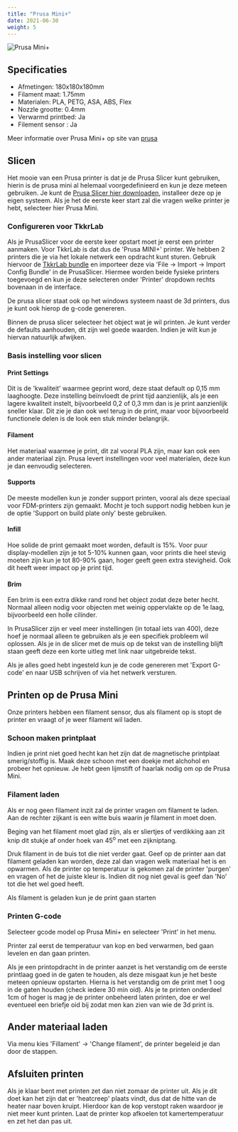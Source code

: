 ```yaml
---
title: "Prusa Mini+"
date: 2021-06-30
weight: 5
---
```


![Prusa Mini+](/images/prusa_mini_tkkrlab.jpg)

## Specificaties
 * Afmetingen: 180x180x180mm
 * Filament maat: 1.75mm
 * Materialen: PLA, PETG, ASA, ABS, Flex
 * Nozzle grootte: 0.4mm
 * Verwarmd printbed: Ja
 * Filement sensor : Ja

 Meer informatie over Prusa Mini+ op site van [prusa](https://www.prusa3d.com/original-prusa-mini/)

## Slicen

Het mooie van een Prusa printer is dat je de Prusa Slicer kunt gebruiken, hierin is de prusa mini al helemaal voorgedefinieerd en kun je deze meteen gebruiken. Je kunt de [Prusa Slicer hier downloaden](https://www.prusa3d.com/prusaslicer/), installeer deze op je eigen systeem. Als je het de eerste keer start zal die vragen welke printer je hebt, selecteer hier Prusa Mini.

### Configureren voor TkkrLab
Als je PrusaSlicer voor de eerste keer opstart moet je eerst een printer aanmaken. Voor TkkrLab is dat dus de 'Prusa MINI+' printer. We hebben 2 printers die je via het lokale netwerk een opdracht kunt sturen. Gebruik hiervoor de [TkkrLab bundle](/files/TkkrLab_PrusaSlicer_config_bundle.ini.zip) en importeer deze via 'File -> Import -> Import Config Bundle' in de PrusaSlicer. Hiermee worden beide fysieke printers toegevoegd en kun je deze selecteren onder 'Printer' dropdown rechts bovenaan in de interface.


De prusa slicer staat ook op het windows systeem naast de 3d printers, dus je kunt ook hierop de g-code genereren.

Binnen de prusa slicer selecteer het object wat je wil printen. Je kunt verder de defaults aanhouden, dit zijn wel goede waarden. Indien je wilt kun je hiervan natuurlijk afwijken.

### Basis instelling voor slicen 

#### Print Settings
Dit is de 'kwaliteit' waarmee geprint word, deze staat default op 0,15 mm laaghoogte. Deze instelling beïnvloedt de print tijd aanzienlijk, als je een lagere kwaliteit instelt, bijvoorbeeld 0,2 of 0,3 mm dan is je print aanzienlijk sneller klaar. Dit zie je dan ook wel terug in de print, maar voor bijvoorbeeld functionele delen is de look een stuk minder belangrijk.

#### Filament
Het materiaal waarmee je print, dit zal vooral PLA zijn, maar kan ook een ander materiaal zijn. Prusa levert instellingen voor veel  materialen, deze kun je dan eenvoudig selecteren.

#### Supports
De meeste modellen kun je zonder support printen, vooral als deze speciaal voor FDM-printers zijn gemaakt. Mocht je toch support nodig hebben kun je de optie 'Support on build plate only' beste gebruiken.

#### Infill
Hoe solide de print gemaakt moet worden, default is 15%. Voor puur display-modellen zijn je tot 5-10% kunnen gaan, voor prints die heel stevig moeten zijn kun je tot 80-90% gaan, hoger geeft geen extra stevigheid. Ook dit heeft weer impact op je print tijd.

#### Brim
Een brim is een extra dikke rand rond het object zodat deze beter hecht. Normaal alleen nodig voor objecten met weinig oppervlakte op de 1e laag, bijvoorbeeld een holle cilinder.

In PrusaSlicer zijn er veel meer instellingen (in totaal iets van 400), deze hoef je normaal alleen te gebruiken als je een specifiek probleem wil oplossen. Als je in de slicer met de muis op de tekst van de instelling blijft staan geeft deze een korte uitleg met link naar uitgebreide tekst.

Als je alles goed hebt ingesteld kun je de code genereren met 'Export G-code' en naar USB schrijven of via het netwerk versturen.

## Printen op de Prusa Mini
Onze printers hebben een filament sensor, dus als filament op is stopt de printer en vraagt of je weer filament wil laden. 

### Schoon maken printplaat
Indien je print niet goed hecht kan het zijn dat de magnetische printplaat smerig/stoffig is. Maak deze schoon met een doekje met alchohol en probeer het opnieuw. Je hebt geen lijmstift of haarlak nodig om op de Prusa Mini.

### Filament laden
Als er nog geen filament inzit zal de printer vragen om filament te laden. Aan de rechter zijkant is een witte buis waarin je filament in moet doen.

Beging van het filament moet glad zijn, als er sliertjes of verdikking aan zit knip dit stukje af onder hoek van 45<sup>o</sup> met een zijkniptang. 

Druk filament in de buis tot die niet verder gaat. Geef op de printer aan dat filament geladen kan worden, deze zal dan vragen welk materiaal het is en opwarmen. Als de printer op temperatuur is gekomen zal de printer 'purgen' en vragen of het de juiste kleur is. Indien dit nog niet geval is geef dan 'No' tot die het wel goed heeft.

Als filament is geladen kun je de print gaan starten

### Printen G-code
Selecteer gcode model op Prusa Mini+ en selecteer 'Print' in het menu.

Printer zal eerst de temperatuur van kop en bed verwarmen, bed gaan levelen en dan gaan printen.

Als je een printopdracht in de printer aanzet is het verstandig om de eerste printlaag goed in de gaten te houden, als deze misgaat kun je het beste meteen opnieuw opstarten. Hierna is het verstandig om de print met 1 oog in de gaten houden (check iedere 30 min oid). Als je te printen onderdeel 1cm of hoger is mag je de printer onbeheerd laten printen, doe er wel eventueel een briefje oid bij zodat men kan zien van wie de 3d print is. 

## Ander materiaal laden
Via menu kies 'Fillament' -> 'Change filament', de printer begeleid je dan door de stappen.

## Afsluiten printen
Als je klaar bent met printen zet dan niet zomaar de printer uit. Als je dit doet kan het zijn dat er 'heatcreep' plaats vindt, dus dat de hitte van de heater naar boven kruipt. Hierdoor kan de kop verstopt raken waardoor je niet meer kunt printen. Laat de printer kop afkoelen tot kamertemperatuur en zet het dan pas uit. 